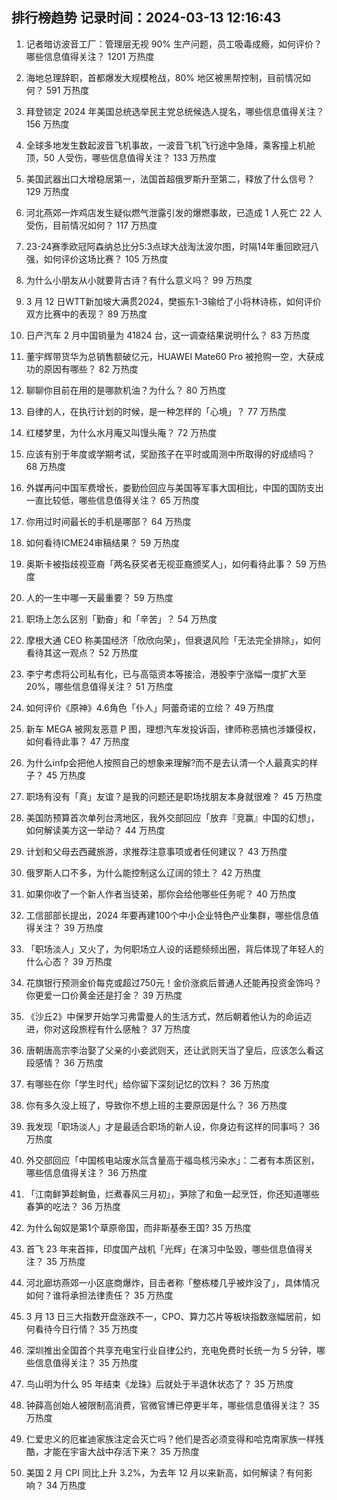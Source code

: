 
## 排行榜趋势 记录时间：2024-03-13 12:16:43
  
  1. 记者暗访波音工厂：管理层无视 90% 生产问题，员工吸毒成瘾，如何评价？哪些信息值得关注？ 1201 万热度
    
  2. 海地总理辞职，首都爆发大规模枪战，80% 地区被黑帮控制，目前情况如何？ 591 万热度
    
  3. 拜登锁定 2024 年美国总统选举民主党总统候选人提名，哪些信息值得关注？ 156 万热度
    
  4. 全球多地发生数起波音飞机事故，一波音飞机飞行途中急降，乘客撞上机舱顶，50 人受伤，哪些信息值得关注？ 133 万热度
    
  5. 美国武器出口大增稳居第一，法国首超俄罗斯升至第二，释放了什么信号？ 129 万热度
    
  6. 河北燕郊一炸鸡店发生疑似燃气泄露引发的爆燃事故，已造成 1 人死亡 22 人受伤，目前情况如何？ 117 万热度
    
  7. 23-24赛季欧冠阿森纳总比分5:3点球大战淘汰波尔图，时隔14年重回欧冠八强，如何评价这场比赛？ 105 万热度
    
  8. 为什么小朋友从小就要背古诗？有什么意义吗？ 99 万热度
    
  9. 3 月 12 日WTT新加坡大满贯2024，樊振东1-3输给了小将林诗栋，如何评价双方比赛中的表现？ 89 万热度
    
  10. 日产汽车 2 月中国销量为 41824 台，这一调查结果说明什么？ 83 万热度
    
  11. 董宇辉带货华为总销售额破亿元，HUAWEI Mate60 Pro 被抢购一空，大获成功的原因有哪些？ 82 万热度
    
  12. 聊聊你目前在用的是哪款机油？为什么？ 80 万热度
    
  13. 自律的人，在执行计划的时候，是一种怎样的「心境」？ 77 万热度
    
  14. 红楼梦里，为什么水月庵又叫馒头庵？ 72 万热度
    
  15. 应该有别于年度或学期考试，奖励孩子在平时或周测中所取得的好成绩吗？ 68 万热度
    
  16. 外媒再问中国军费增长，娄勤俭回应与美国等军事大国相比，中国的国防支出一直比较低，哪些信息值得关注？ 65 万热度
    
  17. 你用过时间最长的手机是哪部？ 64 万热度
    
  18. 如何看待ICME24审稿结果？ 59 万热度
    
  19. 奥斯卡被指歧视亚裔「两名获奖者无视亚裔颁奖人」，如何看待此事？ 59 万热度
    
  20. 人的一生中哪一天最重要？ 59 万热度
    
  21. 职场上怎么区别「勤奋」和「辛苦」？ 54 万热度
    
  22. 摩根大通 CEO 称美国经济「欣欣向荣」，但衰退风险「无法完全排除」，如何看待其这一观点？ 52 万热度
    
  23. 李宁考虑将公司私有化，已与高瓴资本等接洽，港股李宁涨幅一度扩大至 20%，哪些信息值得关注？ 51 万热度
    
  24. 如何评价《原神》4.6角色「仆人」阿蕾奇诺的立绘？ 49 万热度
    
  25. 新车 MEGA 被网友恶意 P 图，理想汽车发投诉函，律师称恶搞也涉嫌侵权，如何看待此事？ 47 万热度
    
  26. 为什么infp会把他人按照自己的想象来理解?而不是去认清一个人最真实的样子？ 45 万热度
    
  27. 职场有没有「真」友谊？是我的问题还是职场找朋友本身就很难？ 45 万热度
    
  28. 美国防预算首次单列台湾地区，我外交部回应「放弃『竞赢』中国的幻想」，如何解读美方这一举动？ 44 万热度
    
  29. 计划和父母去西藏旅游，求推荐注意事项或者任何建议？ 43 万热度
    
  30. 俄罗斯人口不多，为什么能控制这么辽阔的领土？ 42 万热度
    
  31. 如果你收了一个新人作者当徒弟，那你会给他哪些任务呢？ 40 万热度
    
  32. 工信部部长提出，2024 年要再建100个中小企业特色产业集群，哪些信息值得关注？ 39 万热度
    
  33. 「职场淡人」又火了，为何职场立人设的话题频频出圈，背后体现了年轻人的什么心态？ 39 万热度
    
  34. 花旗银行预测金价每克或超过750元！金价涨疯后普通人还能再投资金饰吗？你更爱一口价黄金还是打金？ 39 万热度
    
  35. 《沙丘2》中保罗开始学习弗雷曼人的生活方式，然后朝着他认为的命运迈进，你对这段旅程有什么感触？ 37 万热度
    
  36. 唐朝唐高宗李治娶了父亲的小妾武则天，还让武则天当了皇后，应该怎么看这段感情？ 36 万热度
    
  37. 有哪些在你「学生时代」给你留下深刻记忆的饮料？ 36 万热度
    
  38. 你有多久没上班了，导致你不想上班的主要原因是什么？ 36 万热度
    
  39. 我发现「职场淡人」才是最适合职场的新人设，你身边有这样的同事吗？ 36 万热度
    
  40. 外交部回应「中国核电站废水氚含量高于福岛核污染水」：二者有本质区别，哪些信息值得关注？ 36 万热度
    
  41. 「江南鲜笋趁鲥鱼，烂煮春风三月初」，笋除了和鱼一起烹饪，你还知道哪些春笋的吃法？ 36 万热度
    
  42. 为什么匈奴是第1个草原帝国，而非斯基泰王国? 35 万热度
    
  43. 首飞 23 年来首摔，印度国产战机「光辉」在演习中坠毁，哪些信息值得关注？ 35 万热度
    
  44. 河北廊坊燕郊一小区底商爆炸，目击者称「整栋楼几乎被炸没了」，具体情况如何？谁将承担法律责任？ 35 万热度
    
  45. 3 月 13 日三大指数开盘涨跌不一，CPO、算力芯片等板块指数涨幅居前，如何看待今日行情？ 35 万热度
    
  46. 深圳推出全国首个共享充电宝行业自律公约，充电免费时长统一为 5 分钟，哪些信息值得关注？ 35 万热度
    
  47. 鸟山明为什么 95 年结束《龙珠》后就处于半退休状态了？ 35 万热度
    
  48. 钟薛高创始人被限制高消费，官微官博已停更半年，哪些信息值得关注？ 35 万热度
    
  49. 仁爱忠义的厄崔迪家族注定会灭亡吗？他们是否必须变得和哈克南家族一样残酷，才能在宇宙大战中存活下来？ 35 万热度
    
  50. 美国 2 月 CPI 同比上升 3.2%，为去年 12 月以来新高，如何解读？有何影响？ 34 万热度
    